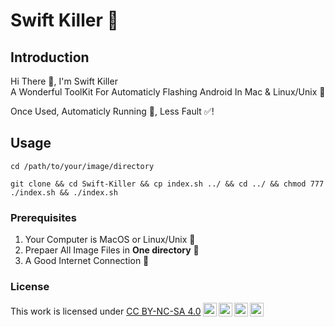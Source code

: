 # Swift Killer 🥷

## Introduction

Hi There 🙋, I'm Swift Killer  
A Wonderful ToolKit For Automaticly Flashing Android In Mac & Linux/Unix 🔧

Once Used, Automaticly Running 💨, Less Fault ✅!

## Usage

```shell 
cd /path/to/your/image/directory
```
```shell
git clone && cd Swift-Killer && cp index.sh ../ && cd ../ && chmod 777 ./index.sh && ./index.sh
```

### Prerequisites

1. Your Computer is MacOS or Linux/Unix 🐧
2. Prepaer All Image Files in **One directory** 📁
3. A Good Internet Connection 🛜

### License
<p xmlns:cc="http://creativecommons.org/ns#" >This work is licensed under <a href="https://creativecommons.org/licenses/by-nc-sa/4.0/?ref=chooser-v1" target="_blank" rel="license noopener noreferrer" style="display:inline-block;">CC BY-NC-SA 4.0<img style="height:22px!important;margin-left:3px;vertical-align:text-bottom;" src="https://mirrors.creativecommons.org/presskit/icons/cc.svg?ref=chooser-v1" alt=""><img style="height:22px!important;margin-left:3px;vertical-align:text-bottom;" src="https://mirrors.creativecommons.org/presskit/icons/by.svg?ref=chooser-v1" alt=""><img style="height:22px!important;margin-left:3px;vertical-align:text-bottom;" src="https://mirrors.creativecommons.org/presskit/icons/nc.svg?ref=chooser-v1" alt=""><img style="height:22px!important;margin-left:3px;vertical-align:text-bottom;" src="https://mirrors.creativecommons.org/presskit/icons/sa.svg?ref=chooser-v1" alt=""></a></p>

